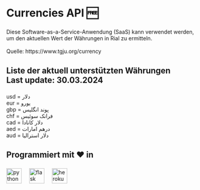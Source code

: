 <h1 align="left">Currencies API  🆓</h1>

###

<p align="left">Diese Software-as-a-Service-Anwendung (SaaS) kann verwendet werden, um den aktuellen Wert der Währungen in Rial zu ermitteln.<br><br>Quelle: https://www.tgju.org/currency</p>

###

<h2 align="left">Liste der aktuell unterstützten Währungen<br>Last update: 30.03.2024</h2>

###

<p align="left">usd = دلار<br>eur = یورو<br>gbp = پوند انگلیس<br>chf = فرانک سوئیس<br>cad = دلار کانادا<br>aed = درهم امارات<br>aud = دلار استرالیا</p>

###

<h2 align="left">Programmiert mit ❤️️ in</h2>

###

<div align="left">
  <img src="https://cdn.jsdelivr.net/gh/devicons/devicon/icons/python/python-original.svg" height="40" alt="python logo"  />
  <img width="12" />
  <img src="https://cdn.jsdelivr.net/gh/devicons/devicon/icons/flask/flask-original.svg" height="40" alt="flask logo"  />
  <img width="12" />
  <img src="https://cdn.jsdelivr.net/gh/devicons/devicon/icons/heroku/heroku-original.svg" height="40" alt="heroku logo"  />
</div>

###